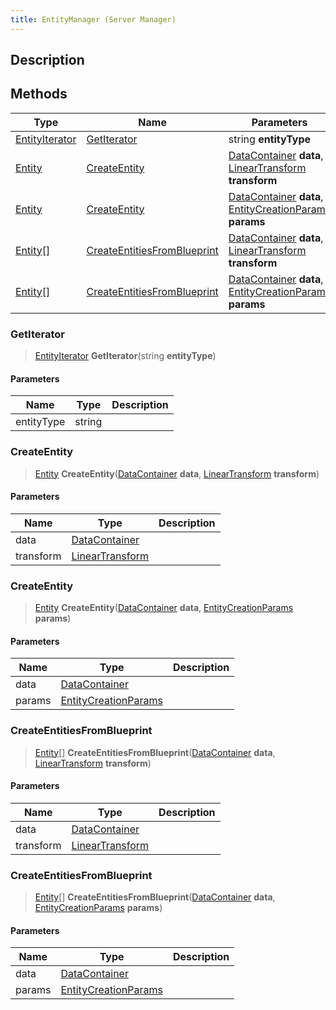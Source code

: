 ```yaml
---
title: EntityManager (Server Manager)
---
```

## Description

## Methods

| Type                                                  | Name                                                        | Parameters                                                                                                                                 |
| ----------------------------------------------------- | ----------------------------------------------------------- | ------------------------------------------------------------------------------------------------------------------------------------------ |
| [EntityIterator](/vext/ref/shared/class/entityiterator) | [GetIterator](#getiterator)                                 | string **entityType**                                                                                                                      |
| [Entity](/vext/ref/shared/class/entity)                 | [CreateEntity](#createentity)                               | [DataContainer](/vext/ref/shared/class/datacontainer) **data**, [LinearTransform](/vext/ref/shared/class/lineartransform) **transform**        |
| [Entity](/vext/ref/shared/class/entity)                 | [CreateEntity](#createentity)                               | [DataContainer](/vext/ref/shared/class/datacontainer) **data**, [EntityCreationParams](/vext/ref/shared/class/entitycreationparams) **params** |
| [Entity](/vext/ref/shared/class/entity)\[\]           | [CreateEntitiesFromBlueprint](#createentitiesfromblueprint) | [DataContainer](/vext/ref/shared/class/datacontainer) **data**, [LinearTransform](/vext/ref/shared/class/lineartransform) **transform**        |
| [Entity](/vext/ref/shared/class/entity)\[\]           | [CreateEntitiesFromBlueprint](#createentitiesfromblueprint) | [DataContainer](/vext/ref/shared/class/datacontainer) **data**, [EntityCreationParams](/vext/ref/shared/class/entitycreationparams) **params** |

### GetIterator

> [EntityIterator](/vext/ref/shared/class/entityiterator) **GetIterator**(string **entityType**)

#### Parameters

| Name       | Type   | Description |
| ---------- | ------ | ----------- |
| entityType | string |             |

### CreateEntity

> [Entity](/vext/ref/shared/class/entity) **CreateEntity**([DataContainer](/vext/ref/shared/class/datacontainer) **data**, [LinearTransform](/vext/ref/shared/class/lineartransform) **transform**)

#### Parameters

| Name      | Type                                                    | Description |
| --------- | ------------------------------------------------------- | ----------- |
| data      | [DataContainer](/vext/ref/shared/class/datacontainer)     |             |
| transform | [LinearTransform](/vext/ref/shared/class/lineartransform) |             |

### CreateEntity

> [Entity](/vext/ref/shared/class/entity) **CreateEntity**([DataContainer](/vext/ref/shared/class/datacontainer) **data**, [EntityCreationParams](/vext/ref/shared/class/entitycreationparams) **params**)

#### Parameters

| Name   | Type                                                              | Description |
| ------ | ----------------------------------------------------------------- | ----------- |
| data   | [DataContainer](/vext/ref/shared/class/datacontainer)               |             |
| params | [EntityCreationParams](/vext/ref/shared/class/entitycreationparams) |             |

### CreateEntitiesFromBlueprint

> [Entity](/vext/ref/shared/class/entity)\[\] **CreateEntitiesFromBlueprint**([DataContainer](/vext/ref/shared/class/datacontainer) **data**, [LinearTransform](/vext/ref/shared/class/lineartransform) **transform**)

#### Parameters

| Name      | Type                                                    | Description |
| --------- | ------------------------------------------------------- | ----------- |
| data      | [DataContainer](/vext/ref/shared/class/datacontainer)     |             |
| transform | [LinearTransform](/vext/ref/shared/class/lineartransform) |             |

### CreateEntitiesFromBlueprint

> [Entity](/vext/ref/shared/class/entity)\[\] **CreateEntitiesFromBlueprint**([DataContainer](/vext/ref/shared/class/datacontainer) **data**, [EntityCreationParams](/vext/ref/shared/class/entitycreationparams) **params**)

#### Parameters

| Name   | Type                                                              | Description |
| ------ | ----------------------------------------------------------------- | ----------- |
| data   | [DataContainer](/vext/ref/shared/class/datacontainer)               |             |
| params | [EntityCreationParams](/vext/ref/shared/class/entitycreationparams) |             |
